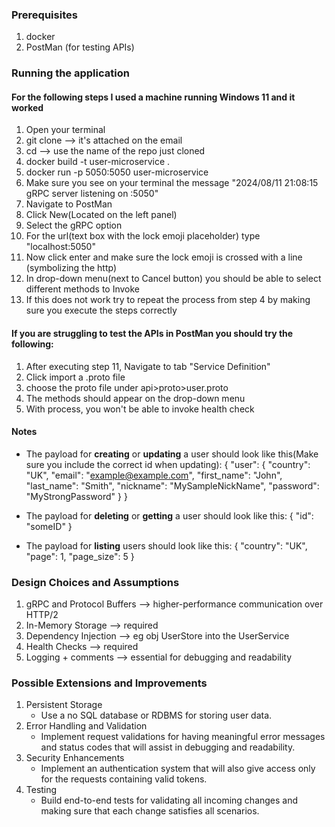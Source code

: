 <h3>  Prerequisites</h3>

1. docker
2. PostMan (for testing APIs)

<h3> Running the application </h3>

#### For the following steps I used a machine running Windows 11 and it worked

1. Open your terminal  
2. git clone <repository-url> --> it's attached on the email
3. cd <repository-directory> --> use the name of the repo just cloned
4. docker build -t user-microservice .
5. docker run -p 5050:5050 user-microservice
6. Make sure you see on your terminal the message "2024/08/11 21:08:15 gRPC server listening on :5050"
7. Navigate to PostMan
8. Click New(Located on the left panel)
9. Select the gRPC option
10. For the url(text box with the lock emoji placeholder) type "localhost:5050"
11. Now click enter and make sure the lock emoji is crossed with a line (symbolizing the http)
12. In drop-down menu(next to Cancel button) you should be able to select different methods to Invoke
13. If this does not work try to repeat the process from step 4 by making sure you execute the steps correctly

#### If you are struggling to test the APIs in PostMan you should try the following:
1. After executing step 11, Navigate to tab "Service Definition"
2. Click import a .proto file
3. choose the proto file under api>proto>user.proto
4. The methods should appear on the drop-down menu
5. With process, you won't be able to invoke health check

<h4>Notes</h4>

 - The payload for **creating** or **updating** a user should look like this(Make sure you include the correct id when updating):
   {
      "user": {
         "country": "UK",
         "email": "example@example.com",
         "first_name": "John",
         "last_name": "Smith",
         "nickname": "MySampleNickName",
         "password": "MyStrongPassword"
      }
   }

 - The payload for **deleting** or **getting** a user should look like this:
   {
      "id": "someID"
   }

 - The payload for **listing** users should look like this:
   {
       "country": "UK",
       "page": 1,
       "page_size": 5
   }

<h3> Design Choices and Assumptions </h3>

1. gRPC and Protocol Buffers -->  higher-performance communication over HTTP/2 
2. In-Memory Storage --> required 
3. Dependency Injection --> eg obj UserStore into the UserService 
4. Health Checks --> required 
5. Logging + comments --> essential for debugging and readability

<h3>Possible Extensions and Improvements</h3>

1. Persistent Storage
    - Use a no SQL database or RDBMS for storing user data.
2. Error Handling and Validation
    - Implement request validations for having meaningful error messages and status codes that will assist in debugging and readability.   
3. Security Enhancements
    - Implement an authentication system that will also give access only for the requests containing valid tokens.
4. Testing
   - Build end-to-end tests for validating all incoming changes and making sure that each change satisfies all scenarios. 